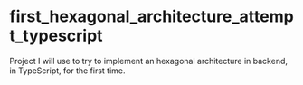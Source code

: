 # first_hexagonal_architecture_attempt_typescript
Project I will use to try to implement an hexagonal architecture in backend, in TypeScript, for the first time.

